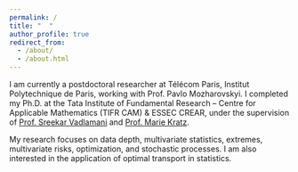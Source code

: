 ```yaml
---
permalink: /
title: "  "
author_profile: true
redirect_from: 
  - /about/
  - /about.html
---
```



I am currently a postdoctoral researcher at Télécom Paris, Institut Polytechnique de Paris, working with Prof. Pavlo Mozharovskyi. I completed my Ph.D. at the Tata Institute of Fundamental Research – Centre for Applicable Mathematics (TIFR CAM) & ESSEC CREAR, under the supervision of [Prof. Sreekar Vadlamani](https://sreekar.tifrbng.res.in/teaching) and [Prof. Marie Kratz](https://faculty.essec.edu/en/cv/kratz-marie/).

My research focuses on data depth, multivariate statistics, extremes, multivariate risks, optimization, and stochastic processes. I am also interested in the application of optimal transport in statistics.


